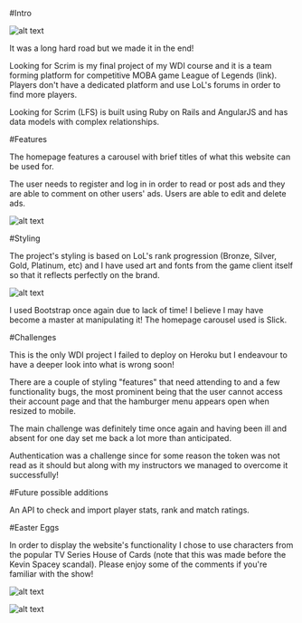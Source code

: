 #Intro

![alt text](https://i.imgur.com/jXWH2iZ.jpg)

It was a long hard road but we made it in the end!

Looking for Scrim is my final project of my WDI course and it is a team forming platform for competitive MOBA game League of Legends (link). Players don't have a dedicated platform and use LoL's forums in order to find more players.

Looking for Scrim (LFS) is built using Ruby on Rails and AngularJS and has data models with complex relationships.

#Features

The homepage features a carousel with brief titles of what this website can be used for.

The user needs to register and log in in order to read or post ads and they are able to comment on other users' ads. Users are able to edit and delete ads.

![alt text](https://i.imgur.com/TsmmhN6.png)

#Styling

The project's styling is based on LoL's rank progression (Bronze, Silver, Gold, Platinum, etc) and I have used art and fonts from the game client itself so that it reflects perfectly on the brand.

![alt text](https://i.imgur.com/0Rnrl8a.png)

I used Bootstrap once again due to lack of time! I believe I may have become a master at manipulating it! The homepage carousel used is Slick.

#Challenges

This is the only WDI project I failed to deploy on Heroku but I endeavour to have a deeper look into what is wrong soon!

There are a couple of styling "features" that need attending to and a few functionality bugs, the most prominent being that the user cannot access their account page and that the hamburger menu appears open when resized to mobile.

The main challenge was definitely time once again and having been ill and absent for one day set me back a lot more than anticipated.

Authentication was a challenge since for some reason the token was not read as it should but along with my instructors we managed to overcome it successfully!

#Future possible additions

An API to check and import player stats, rank and match ratings.

#Easter Eggs

In order to display the website's functionality I chose to use characters from the popular TV Series House of Cards (note that this was made before the Kevin Spacey scandal). Please enjoy some of the comments if you're familiar with the show!

![alt text](https://i.imgur.com/lCCFprl.png)

![alt text](https://i.imgur.com/O8SJ4xo.png)
